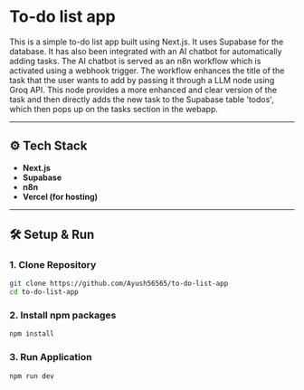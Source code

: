 # To-do list app

This is a simple to-do list app built using Next.js. It uses Supabase for the database. It has also been integrated with an AI chatbot for automatically adding tasks. The AI chatbot is served as an n8n workflow which is activated using a webhook trigger. The workflow enhances the title of the task that the user wants to add by passing it through a LLM node using Groq API. This node provides a more enhanced and clear version of the task and then directly adds the new task to the Supabase table 'todos', which then pops up on the tasks section in the webapp.


---

## ⚙️ Tech Stack
- **Next.js**
- **Supabase**
- **n8n**
- **Vercel (for hosting)**

---

## 🛠 Setup & Run

### 1. Clone Repository
```bash
git clone https://github.com/Ayush56565/to-do-list-app
cd to-do-list-app
```

### 2. Install npm packages
```bash
npm install
```

### 3. Run Application
```bash
npm run dev
```

